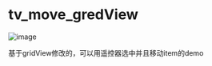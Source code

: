 # tv_move_gredView

![image](https://github.com/droptea/tv_move_gridView/blob/master/screenshots/demo.gif?raw=true) 

基于gridView修改的，可以用遥控器选中并且移动item的demo
